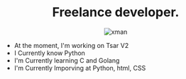<h1 align="center">Freelance developer.</h1>
<p align="center"> <img src="https://gpvc.arturio.dev/xman213" alt="xman" /> </p>
 
* At the moment, I'm working on Tsar V2
* I Currently know Python
* I'm Currently learning C and Golang
* I'm Currently Imporving at Python, html, CSS



